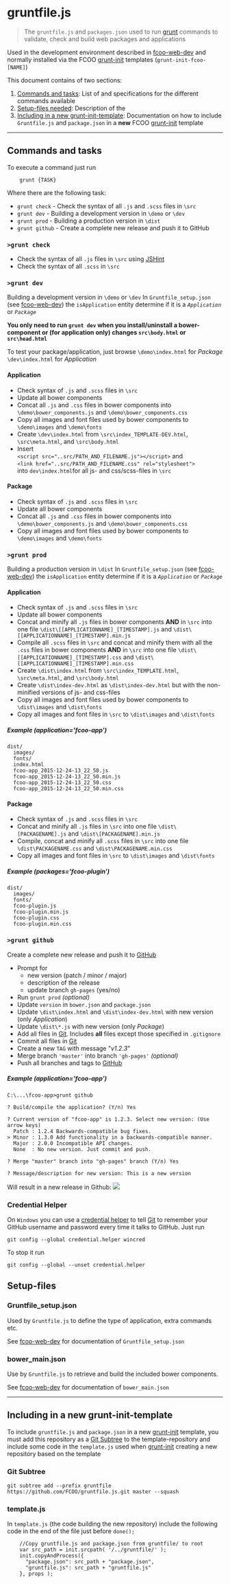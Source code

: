 [grunt-init]: http://gruntjs.com/project-scaffolding
[fcoo-web-dev]: https://github.com/FCOO/fcoo-web-dev
[grunt]: https://gruntjs.com
[git]: https://git-scm.com
[github]: https://github.com

# gruntfile.js

> The `gruntfile.js` and `packages.json` used to run [grunt][] commands to  validate, check and build web packages and applications 

Used in the development environment described in [fcoo-web-dev][] and normally installed via the FCOO [grunt-init][] templates (`grunt-init-fcoo-[NAME]`)

This document contains of two sections:

1. [Commands and tasks](#commands): List of and specifications for the different commands available
2. [Setup-files needed](#setup-files): Description of the  
2. [Including in a new grunt-init-template](#include): Documentation on how to include `Gruntfile.js` and `package.json` in a **new** FCOO [grunt-init][] template

---
<a name="commands"></a>
## Commands and tasks

To execute a command just run

    	grunt {TASK}
Where there are the following task:
- `grunt check` - Check the syntax of all `.js` and `.scss` files in `\src`
- `grunt dev` - Building a development version in `\demo` or `\dev` 
- `grunt prod` - Building a production version in `\dist`
- `grunt github` - Create a complete new release and push it to GitHub

### `>grunt check`
- Check the syntax of all `.js` files in `\src` using [JSHint](#jshint)
- Check the syntax of all `.scss` in `\src`


### `>grunt dev`
Building a development version in `\demo` or `\dev`
In `Gruntfile_setup.json` (see [fcoo-web-dev][]) the `isApplication` entity determine if it is a *`Application`* or *`Package`*

**You only need to run `grunt dev` when you install/uninstall a bower-component or (for application only) changes `src\body.html` or `src\head.html`**

To test your package/application, just browse
`\demo\index.html` for *Package*
`\dev\index.html` for *Application*

#### Application
- Check syntax of `.js` and `.scss` files in `\src`
- Update all bower components
- Concat all `.js` and `.css` files in bower components into `\demo\bower_components.js` and `\demo\bower_components.css`
- Copy all images and font files used by bower components to `\demo\images` and `\demo\fonts`   
- Create `\dev\index.html` from `\src\index_TEMPLATE-DEV.html`, `\src\meta.html`, and `\src\body.html`
- Insert<br>`<script src="..src/PATH_AND_FILENAME.js"></script>` and<br>`<link href="..src/PATH_AND_FILENAME.css" rel="stylesheet">`<br>into `dev\index.html`for all js- and css/scss-files in `\src`

#### Package
- Check syntax of `.js` and `.scss` files in `\src`
- Update all bower components
- Concat all `.js` and `.css` files in bower components into `\demo\bower_components.js` and `\demo\bower_components.css`
- Copy all images and font files used by bower components to `\demo\images` and `\demo\fonts`


### `>grunt prod`
Building a production version in `\dist`
In `Gruntfile_setup.json` (see [fcoo-web-dev][]) the `isApplication` entity determine if it is a *`Application`* or *`Package`*
#### Application
- Check syntax of `.js` and `.scss` files in `\src`
- Update all bower components   
- Concat and minify all `.js` files in bower components **AND** in `\src` into one file `\dist\[[APPLICATIONNAME]_[TIMESTAMP].js` and `\dist\[[APPLICATIONNAME]_[TIMESTAMP].min.js`      
- Compile all `.scss` files in `\src` and concat and minify them with all the `.css` files in bower components **AND** in `\src` into one file `\dist\[[APPLICATIONNAME]_[TIMESTAMP].css` and `\dist\[[APPLICATIONNAME]_[TIMESTAMP].min.css`
- Create `\dist\index.html` from `\src\index_TEMPLATE.html`, `\src\meta.html`, and `\src\body.html`
- Create `\dist\index-dev.html` as `\dist\index-dev.html` but with the non-minified versions of js- and css-files
- Copy all images and font files used by bower components to `\dist\images` and `\dist\fonts`   
- Copy all images and font files in `\src` to `\dist\images` and `\dist\fonts`

##### Example (application='*fcoo-app*')
	dist/
	  images/
	  fonts/
	  index.html
	  fcoo-app_2015-12-24-13_22_50.js
	  fcoo-app_2015-12-24-13_22_50.min.js
	  fcoo-app_2015-12-24-13_22_50.css
	  fcoo-app_2015-12-24-13_22_50.min.css


 
#### Package
- Check syntax of `.js` and `.scss` files in `\src`
- Concat and minify all `.js` files in `\src` into one file `\dist\[PACKAGENAME].js` and `\dist\[PACKAGENAME].min.js`
- Compile, concat and minify all `.scss` files in `\src` into one file `\dist\PACKAGENAME.css` and `\dist\PACKAGENAME.min.css`
- Copy all images and font files in `\src` to `\dist\images` and `\dist\fonts`

##### Example (packages='*fcoo-plugin*')
	dist/
	  images/
	  fonts/
	  fcoo-plugin.js
	  fcoo-plugin.min.js
	  fcoo-plugin.css
	  fcoo-plugin.min.css

### `>grunt github`
Create a complete new release and push it to [GitHub][]

- Prompt for 
	- new version (patch / minor / major)
	- description of the release
	- update branch `gh-pages` (yes/no)
- Run `grunt prod` *(optional)*
- Update `version` in `bower.json` and `package.json`
- Update `\dist\index.html` and `\dist\index-dev.html` with new version (only *Application*)
- Update `\dist\*.js` with new version (only *Package*)
- Add all files in [Git][]. Includes **all** files except those specified in `.gitignore` 
- Commit all files in [Git][]
- Create a new `TAG` with message "*v1.2.3*"
- Merge branch `'master'` into branch `'gh-pages'` *(optional)*
- Push all branches and tags to [GitHub][]

##### Example (application='*fcoo-app*')
	C:\...\fcoo-app>grunt github

	? Build/compile the application? (Y/n) Yes

	? Current version of "fcoo-app" is 1.2.3. Select new version: (Use arrow keys)
	  Patch : 1.2.4 Backwards-compatible bug fixes.
	> Minor : 1.3.0 Add functionality in a backwards-compatible manner.
	  Major : 2.0.0 Incompatible API changes.
	  None  : No new version. Just commit and push.
	
	? Merge "master" branch into "gh-pages" branch (Y/n) Yes

	? Message/description for new version: This is a new version

Will result in a new release in Github:
![](http://i.imgur.com/Eh2TeGC.png) 


### Credential Helper
 On `Windows` you can use a [credential helper](http://windows.microsoft.com/en-us/windows7/manage-stored-passwords-certificates-and-other-credentials) to tell [Git][] to remember your GitHub username and password every time it talks to GitHub. Just run

    git config --global credential.helper wincred

To stop it run

	git config --global --unset credential.helper

<a name="setup-file"></a>
## Setup-files

### Gruntfile_setup.json
Used by `Gruntfile.js` to define the type of application, extra commands etc.

See [fcoo-web-dev](https://github.com/FCOO/fcoo-web-dev#gruntfile_setup_json) for documentation of `Gruntfile_setup.json`

### bower_main.json
Use by `Gruntfile.js` to retrieve and build the included bower components.

See [fcoo-web-dev](https://github.com/FCOO/fcoo-web-dev#bower_main_json) for documentation of `bower_main.json`



---
<a name="include"></a>
## Including in a new grunt-init-template
To include `gruntfile.js` and `package.json` in a new [grunt-init][] template, you must add this repository as a [Git Subtree]() to the template-repository and include some code in the `template.js` used when [grunt-init][] creating a new repository based on the template

### Git Subtree
	git subtree add --prefix gruntfile https://github.com/FCOO/gruntfile.js.git master --squash


### template.js
In `template.js` (the code building the new repository) include the following code in the end of the file just before `done();`

		//Copy gruntfile.js and package.json from gruntfile/ to root
		var src_path = init.srcpath( '/../gruntfile/' );
		init.copyAndProcess({
		  "package.json": src_path + "package.json", 
		  "gruntfile.js": src_path + "gruntfile.js" 
		}, props );



